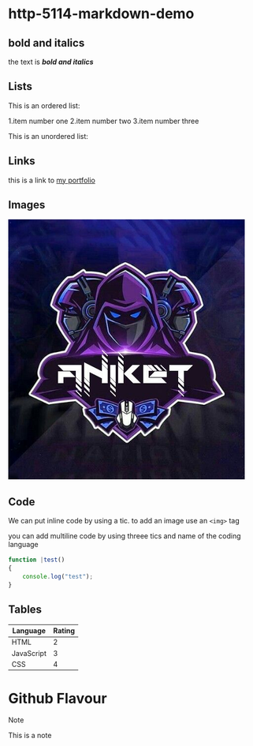 # http-5114-markdown-demo
## bold and italics

the text is **_bold and italics_**

## Lists

This is an ordered list:

1.item number one
2.item number two
3.item number three

This is an unordered list:

## Links

this is a link to [my portfolio](https://github.com/Anike03/http-5114-markdown-demo)

## Images

![BrickMMO 01](01.jpg)

## Code

We can put inline code by using a tic.
to add an image use an `<img>` tag

you can add multiline code by using threee tics and name of the coding language

```javascript
function |test()
{
    console.log("test");
}
```

## Tables

|Language    | Rating |
|--------    |------- |
|HTML        |    2   |
|JavaScript  |    3   |
|CSS         |    4   |

# Github Flavour

>[!Note]
>This is a note